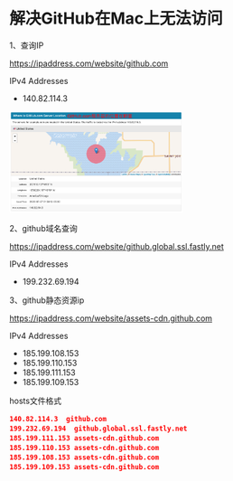 # 解决GitHub在Mac上无法访问

1、查询IP

https://ipaddress.com/website/github.com

IPv4 Addresses	

- 140.82.114.3

<img src="image/image-20220727145942465.png" alt="image-20220727145942465" style="zoom:30%;" />

2、github域名查询

https://ipaddress.com/website/github.global.ssl.fastly.net

IPv4 Addresses	
*   199.232.69.194

3、github静态资源ip

https://ipaddress.com/website/assets-cdn.github.com

IPv4 Addresses	

- 185.199.108.153
- 185.199.110.153
- 185.199.111.153
- 185.199.109.153

hosts文件格式

```json
140.82.114.3  github.com
199.232.69.194  github.global.ssl.fastly.net
185.199.111.153 assets-cdn.github.com 
185.199.110.153 assets-cdn.github.com 
185.199.108.153 assets-cdn.github.com 
185.199.109.153 assets-cdn.github.com 
```

